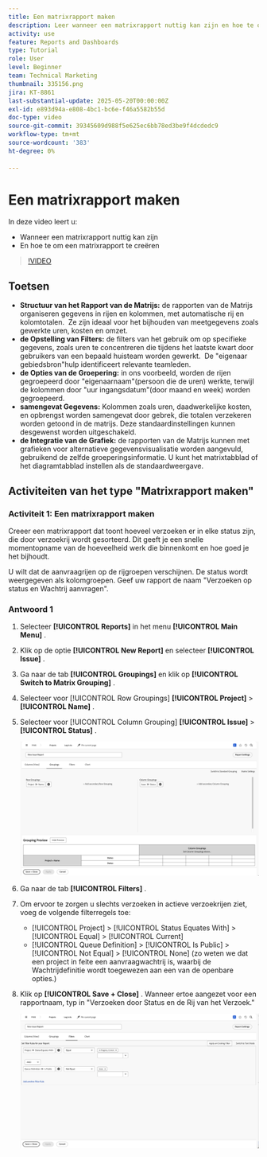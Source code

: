```yaml
---
title: Een matrixrapport maken
description: Leer wanneer een matrixrapport nuttig kan zijn en hoe te om een matrixrapport in Workfront tot stand te brengen.
activity: use
feature: Reports and Dashboards
type: Tutorial
role: User
level: Beginner
team: Technical Marketing
thumbnail: 335156.png
jira: KT-8861
last-substantial-update: 2025-05-20T00:00:00Z
exl-id: e893d94a-e808-4bc1-bc6e-f46a5582b55d
doc-type: video
source-git-commit: 39345609d988f5e625ec6bb78ed3be9f4dcdedc9
workflow-type: tm+mt
source-wordcount: '383'
ht-degree: 0%

---
```


# Een matrixrapport maken

In deze video leert u:

* Wanneer een matrixrapport nuttig kan zijn
* En hoe te om een matrixrapport te creëren

>[!VIDEO](https://video.tv.adobe.com/v/3448189/?quality=12&learn=on&captions=dut)

## Toetsen

* **Structuur van het Rapport van de Matrijs:** de rapporten van de Matrijs organiseren gegevens in rijen en kolommen, met automatische rij en kolomtotalen. &#x200B; Ze zijn ideaal voor het bijhouden van meetgegevens zoals gewerkte uren, kosten en omzet. &#x200B;
* **de Opstelling van Filters:** de filters van het gebruik om op specifieke gegevens, zoals uren te concentreren die tijdens het laatste kwart door gebruikers van een bepaald huisteam worden gewerkt. &#x200B; De &quot;eigenaar gebiedsbron&quot;hulp identificeert relevante teamleden. &#x200B;
* **de Opties van de Groepering:** in ons voorbeeld, worden de rijen gegroepeerd door &quot;eigenaarnaam&quot;(persoon die de uren) werkte, terwijl de kolommen door &quot;uur ingangsdatum&quot;(door maand en week) worden gegroepeerd. &#x200B;
* **samengevat Gegevens:** Kolommen zoals uren, daadwerkelijke kosten, en opbrengst worden samengevat door gebrek, die totalen verzekeren worden getoond in de matrijs. Deze standaardinstellingen kunnen desgewenst worden uitgeschakeld. &#x200B;
* **de Integratie van de Grafiek:** de rapporten van de Matrijs kunnen met grafieken voor alternatieve gegevensvisualisatie worden aangevuld, gebruikend de zelfde groeperingsinformatie. U kunt het matrixtabblad of het diagramtabblad instellen als de standaardweergave. &#x200B;

## Activiteiten van het type &quot;Matrixrapport maken&quot;

### Activiteit 1: Een matrixrapport maken

Creeer een matrixrapport dat toont hoeveel verzoeken er in elke status zijn, die door verzoekrij wordt gesorteerd. Dit geeft je een snelle momentopname van de hoeveelheid werk die binnenkomt en hoe goed je het bijhoudt.

U wilt dat de aanvraagrijen op de rijgroepen verschijnen. De status wordt weergegeven als kolomgroepen. Geef uw rapport de naam &quot;Verzoeken op status en Wachtrij aanvragen&quot;.

### Antwoord 1

1. Selecteer **[!UICONTROL Reports]** in het menu **[!UICONTROL Main Menu]** .
1. Klik op de optie **[!UICONTROL New Report]** en selecteer **[!UICONTROL Issue]** .
1. Ga naar de tab **[!UICONTROL Groupings]** en klik op **[!UICONTROL Switch to Matrix Grouping]** .
1. Selecteer voor [!UICONTROL Row Groupings] **[!UICONTROL Project]** > **[!UICONTROL Name]** .
1. Selecteer voor [!UICONTROL Column Grouping] **[!UICONTROL Issue]** > **[!UICONTROL Status]** .

   ![ een beeld van het scherm om een nieuw kwestie tot stand te brengen rapport groeperen ](assets/matrix-report-groupings.png)

1. Ga naar de tab **[!UICONTROL Filters]** .
1. Om ervoor te zorgen u slechts verzoeken in actieve verzoekrijen ziet, voeg de volgende filterregels toe:

   * [!UICONTROL Project] > [!UICONTROL Status Equates With] > [!UICONTROL Equal] > [!UICONTROL Current]
   * [!UICONTROL Queue Definition] > [!UICONTROL Is Public] > [!UICONTROL Not Equal] > [!UICONTROL None] (zo weten we dat een project in feite een aanvraagwachtrij is, waarbij de Wachtrijdefinitie wordt toegewezen aan een van de openbare opties.)

1. Klik op **[!UICONTROL Save + Close]** . Wanneer ertoe aangezet voor een rapportnaam, typ in &quot;Verzoeken door Status en de Rij van het Verzoek.&quot;

   ![ een beeld van het scherm om een nieuw filter van het uitgiftenrapport tot stand te brengen ](assets/matrix-report-filters.png)
